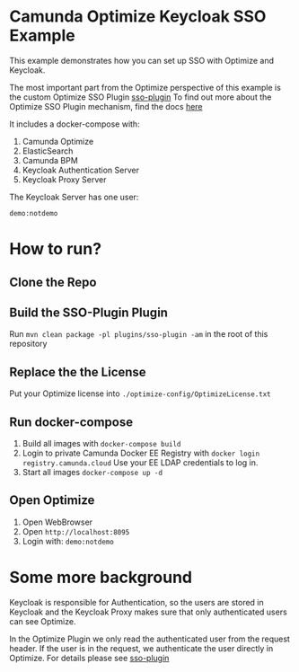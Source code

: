 # Camunda Optimize Keycloak SSO Example

This example demonstrates how you can set up SSO with Optimize and Keycloak.

The most important part from the Optimize perspective of this example is the custom Optimize SSO Plugin
[sso-plugin](../plugins/sso-plugin)
To find out more about the Optimize SSO Plugin mechanism, find the docs [here](https://docs.camunda.org/optimize/latest/technical-guide/plugins/single-sign-on/)

It includes a docker-compose with:
1. Camunda Optimize
2. ElasticSearch
3. Camunda BPM
2. Keycloak Authentication Server
3. Keycloak Proxy Server

The Keycloak Server has one user:

```
demo:notdemo
```

# How to run?

## Clone the Repo

## Build the SSO-Plugin Plugin

Run `mvn clean package -pl plugins/sso-plugin -am` in the root of this repository

## Replace the the License

Put your Optimize license into `./optimize-config/OptimizeLicense.txt`

## Run docker-compose

1. Build all images with `docker-compose build`
2. Login to private Camunda Docker EE Registry with `docker login registry.camunda.cloud` Use your EE LDAP credentials to log in.
3. Start all images `docker-compose up -d`

## Open Optimize

1. Open WebBrowser
2. Open `http://localhost:8095`
3. Login with: `demo:notdemo`

# Some more background

Keycloak is responsible for Authentication, so the users are stored in Keycloak and the Keycloak Proxy makes sure that only authenticated users can see Optimize.

In the Optimize Plugin we only read the authenticated user from the request header. If the user is in the request, we authenticate the user directly in Optimize.
For details please see [sso-plugin](../plugins/sso-plugin)